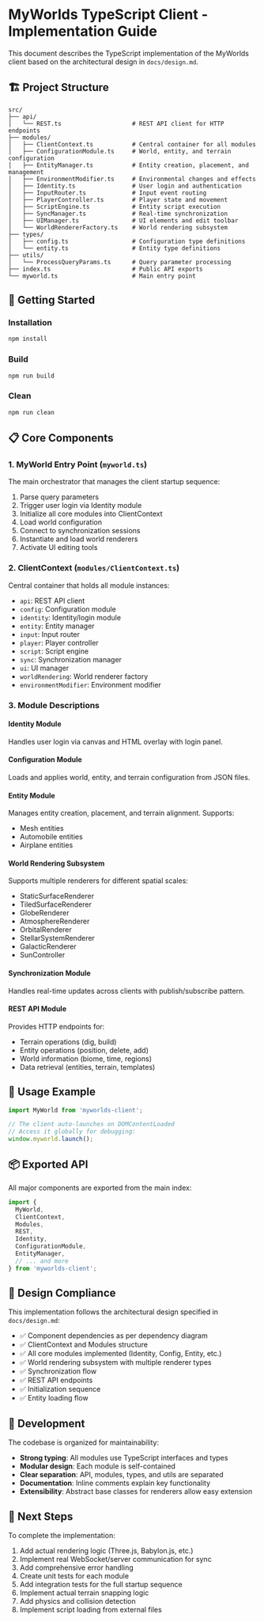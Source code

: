 # MyWorlds TypeScript Client - Implementation Guide

This document describes the TypeScript implementation of the MyWorlds client based on the architectural design in `docs/design.md`.

## 🏗️ Project Structure

```
src/
├── api/
│   └── REST.ts                    # REST API client for HTTP endpoints
├── modules/
│   ├── ClientContext.ts           # Central container for all modules
│   ├── ConfigurationModule.ts     # World, entity, and terrain configuration
│   ├── EntityManager.ts           # Entity creation, placement, and management
│   ├── EnvironmentModifier.ts     # Environmental changes and effects
│   ├── Identity.ts                # User login and authentication
│   ├── InputRouter.ts             # Input event routing
│   ├── PlayerController.ts        # Player state and movement
│   ├── ScriptEngine.ts            # Entity script execution
│   ├── SyncManager.ts             # Real-time synchronization
│   ├── UIManager.ts               # UI elements and edit toolbar
│   └── WorldRendererFactory.ts    # World rendering subsystem
├── types/
│   ├── config.ts                  # Configuration type definitions
│   └── entity.ts                  # Entity type definitions
├── utils/
│   └── ProcessQueryParams.ts      # Query parameter processing
├── index.ts                       # Public API exports
└── myworld.ts                     # Main entry point
```

## 🚀 Getting Started

### Installation

```bash
npm install
```

### Build

```bash
npm run build
```

### Clean

```bash
npm run clean
```

## 📋 Core Components

### 1. **MyWorld Entry Point** (`myworld.ts`)

The main orchestrator that manages the client startup sequence:

1. Parse query parameters
2. Trigger user login via Identity module
3. Initialize all core modules into ClientContext
4. Load world configuration
5. Connect to synchronization sessions
6. Instantiate and load world renderers
7. Activate UI editing tools

### 2. **ClientContext** (`modules/ClientContext.ts`)

Central container that holds all module instances:

- `api`: REST API client
- `config`: Configuration module
- `identity`: Identity/login module
- `entity`: Entity manager
- `input`: Input router
- `player`: Player controller
- `script`: Script engine
- `sync`: Synchronization manager
- `ui`: UI manager
- `worldRendering`: World renderer factory
- `environmentModifier`: Environment modifier

### 3. **Module Descriptions**

#### Identity Module
Handles user login via canvas and HTML overlay with login panel.

#### Configuration Module
Loads and applies world, entity, and terrain configuration from JSON files.

#### Entity Module
Manages entity creation, placement, and terrain alignment. Supports:
- Mesh entities
- Automobile entities
- Airplane entities

#### World Rendering Subsystem
Supports multiple renderers for different spatial scales:
- StaticSurfaceRenderer
- TiledSurfaceRenderer
- GlobeRenderer
- AtmosphereRenderer
- OrbitalRenderer
- StellarSystemRenderer
- GalacticRenderer
- SunController

#### Synchronization Module
Handles real-time updates across clients with publish/subscribe pattern.

#### REST API Module
Provides HTTP endpoints for:
- Terrain operations (dig, build)
- Entity operations (position, delete, add)
- World information (biome, time, regions)
- Data retrieval (entities, terrain, templates)

## 🔧 Usage Example

```typescript
import MyWorld from 'myworlds-client';

// The client auto-launches on DOMContentLoaded
// Access it globally for debugging:
window.myworld.launch();
```

## 📦 Exported API

All major components are exported from the main index:

```typescript
import {
  MyWorld,
  ClientContext,
  Modules,
  REST,
  Identity,
  ConfigurationModule,
  EntityManager,
  // ... and more
} from 'myworlds-client';
```

## 🎯 Design Compliance

This implementation follows the architectural design specified in `docs/design.md`:

- ✅ Component dependencies as per dependency diagram
- ✅ ClientContext and Modules structure
- ✅ All core modules implemented (Identity, Config, Entity, etc.)
- ✅ World rendering subsystem with multiple renderer types
- ✅ Synchronization flow
- ✅ REST API endpoints
- ✅ Initialization sequence
- ✅ Entity loading flow

## 🔄 Development

The codebase is organized for maintainability:

- **Strong typing**: All modules use TypeScript interfaces and types
- **Modular design**: Each module is self-contained
- **Clear separation**: API, modules, types, and utils are separated
- **Documentation**: Inline comments explain key functionality
- **Extensibility**: Abstract base classes for renderers allow easy extension

## 📝 Next Steps

To complete the implementation:

1. Add actual rendering logic (Three.js, Babylon.js, etc.)
2. Implement real WebSocket/server communication for sync
3. Add comprehensive error handling
4. Create unit tests for each module
5. Add integration tests for the full startup sequence
6. Implement actual terrain snapping logic
7. Add physics and collision detection
8. Implement script loading from external files
